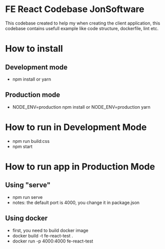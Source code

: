 # FE React Codebase JonSoftware

This codebase created to help my when creating the client application, this codebase contains usefull example like code structure, dockerfile, lint etc.

# How to install
## Development mode
- npm install or yarn 
## Production mode
- NODE_ENV=production npm install or NODE_ENV=production yarn

# How to run in Development Mode
- npm run build:css
- npm start

# How to run app in Production Mode
## Using "serve"
- npm run serve
- notes: the default port is 4000, you change it in package.json
## Using docker
- first, you need to build docker image
- docker build -t fe-react-test . 
- docker run -p 4000:4000 fe-react-test